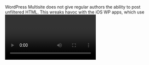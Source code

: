 WordPress Multisite does not give regular authors the ability to post unfiltered HTML. This wreaks havoc with the iOS WP apps, which use <video>, <object>, and <embed> elements to display uploaded video. One solution is to map the unfiltered_html capability to the Author role. But this is a very general solution to a very specific issue, and could introduce undesired security problems.

This plugin uses a more fine-grained technique: when a new post comes in through XML-RPC (the protocol used for mobile apps), only the tags required for the iOS video markup are whitelisted.

Only use this if you know what you're doing.
